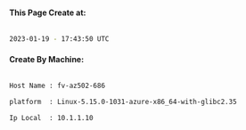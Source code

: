 
   
#### This Page Create at:

```bash

2023-01-19 - 17:43:50 UTC

```

#### Create By Machine:

```bash

Host Name : fv-az502-686

platform  : Linux-5.15.0-1031-azure-x86_64-with-glibc2.35

Ip Local  : 10.1.1.10

```

